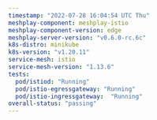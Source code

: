 ```yaml
---
timestamp: "2022-07-28 16:04:54 UTC Thu"
meshplay-component: meshplay-istio
meshplay-component-version: edge
meshplay-server-version: "v0.6.0-rc.6c"
k8s-distro: minikube
k8s-version: "v1.20.11"
service-mesh: istio
service-mesh-version: "1.13.6"
tests:
  pod/istiod: "Running"
  pod/istio-egressgateway: "Running"
  pod/istio-ingressgateway:  "Running"
overall-status: "passing"
---
```

